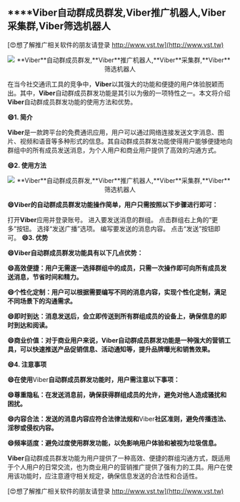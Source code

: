 ## ****Viber**自动群成员群发,**Viber**推广机器人,**Viber**采集群,**Viber**筛选机器人**

[😍想了解推广相关软件的朋友请登录 http://www.vst.tw](http://www.vst.tw)

 <center><img src="https://vst.tw/MP4/tuiguang/png/3.png" alt="**Viber**自动群成员群发,**Viber**推广机器人,**Viber**采集群,**Viber**筛选机器人"></center>

在当今社交通讯工具的竞争中，**Viber**以其强大的功能和便捷的用户体验脱颖而出。其中，**Viber**自动群成员群发功能是其引以为傲的一项特性之一。本文将介绍**Viber**自动群成员群发功能的使用方法和优势。

**😄1. 简介**

**Viber**是一款跨平台的免费通讯应用，用户可以通过网络连接发送文字消息、图片、视频和语音等多种形式的信息。其自动群成员群发功能使得用户能够便捷地向群组中的所有成员发送消息，为个人用户和商业用户提供了高效的沟通方式。

**😄2. 使用方法**

 <center><img src="https://vst.tw/MP4/tuiguang/png/0.png" alt="**Viber**自动群成员群发,**Viber**推广机器人,**Viber**采集群,**Viber**筛选机器人"></center>

**😄**Viber**的自动群成员群发功能操作简单，用户只需按照以下步骤进行即可：**

打开**Viber**应用并登录账号。
进入要发送消息的群组。
点击群组右上角的“更多”按钮。
选择“发送广播”选项。
编写要发送的消息内容。
点击“发送”按钮即可。
**😄3. 优势**

**😄**Viber**自动群成员群发功能具有以下几点优势：**

**😄高效便捷：用户无需逐一选择群组中的成员，只需一次操作即可向所有成员发送消息，节省时间和精力。**

**😄个性化定制：用户可以根据需要编写不同的消息内容，实现个性化定制，满足不同场景下的沟通需求。**

**😄即时到达：消息发送后，会立即传送到所有群组成员的设备上，确保信息的即时到达和阅读。**

**😄商业价值：对于商业用户来说，**Viber**自动群成员群发功能是一种强大的营销工具，可以快速推送产品促销信息、活动通知等，提升品牌曝光和销售效果。**

**😄4. 注意事项**

**😄在使用**Viber**自动群成员群发功能时，用户需注意以下事项：**

**😄尊重隐私：在发送消息前，确保获得群组成员的允许，避免对他人造成骚扰和困扰。**

**😄内容合法：发送的消息内容应符合法律法规和**Viber**社区准则，避免传播违法、淫秽或侵权内容。**

**😄频率适度：避免过度使用群发功能，以免影响用户体验和被视为垃圾信息。**

**Viber**自动群成员群发功能为用户提供了一种高效、便捷的群组沟通方式，既适用于个人用户的日常交流，也为商业用户的营销推广提供了强有力的工具。用户在使用该功能时，应注意遵守相关规定，确保信息发送的合法性和合适性。

[😍想了解推广相关软件的朋友请登录 http://www.vst.tw](http://www.vst.tw)



